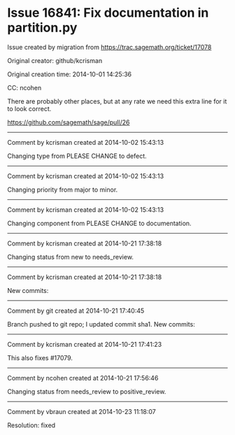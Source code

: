 # Issue 16841: Fix documentation in partition.py

Issue created by migration from https://trac.sagemath.org/ticket/17078

Original creator: github/kcrisman

Original creation time: 2014-10-01 14:25:36

CC:  ncohen

There are probably other places, but at any rate we need this extra line for it to look correct.

https://github.com/sagemath/sage/pull/26


---

Comment by kcrisman created at 2014-10-02 15:43:13

Changing type from PLEASE CHANGE to defect.


---

Comment by kcrisman created at 2014-10-02 15:43:13

Changing priority from major to minor.


---

Comment by kcrisman created at 2014-10-02 15:43:13

Changing component from PLEASE CHANGE to documentation.


---

Comment by kcrisman created at 2014-10-21 17:38:18

Changing status from new to needs_review.


---

Comment by kcrisman created at 2014-10-21 17:38:18

New commits:


---

Comment by git created at 2014-10-21 17:40:45

Branch pushed to git repo; I updated commit sha1. New commits:


---

Comment by kcrisman created at 2014-10-21 17:41:23

This also fixes #17079.


---

Comment by ncohen created at 2014-10-21 17:56:46

Changing status from needs_review to positive_review.


---

Comment by vbraun created at 2014-10-23 11:18:07

Resolution: fixed
